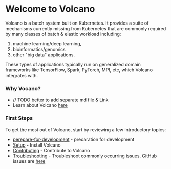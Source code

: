 # Welcome to Volcano

Volcano is a batch system built on Kubernetes. It provides a suite of mechanisms currently missing from
Kubernetes that are commonly required by many classes of batch & elastic workload including:

1. machine learning/deep learning,
2. bioinformatics/genomics
3. other "big data" applications.

These types of applications typically run on generalized domain
frameworks like TensorFlow, Spark, PyTorch, MPI, etc, which Volcano integrates with.

### Why Vocano?
- // TODO better to add separate md file & Link
- Learn about Volcano [here](https://github.com/volcano-sh/volcano/blob/master/README.md)

### First Steps
To get the most out of Volcano, start by reviewing a few introductory topics:
- [perepare-for-development](../development/perepare-for-development.md) - preoaration for development
- [Setup](../development/development.md) - Install Volcano
- [Contributing](https://github.com/volcano-sh/volcano/blob/master/contribute.md) - Contribute to Volcano
- [Troubleshooting](../troubleshooting/troubleshooting.md) - Troubleshoot commonly occurring issues. GitHub issues are [here](https://github.com/volcano-sh/volcano/issues)

